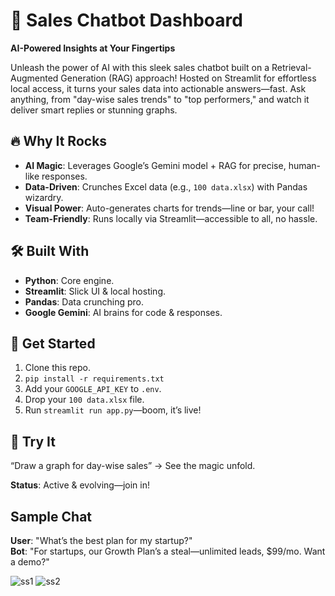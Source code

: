 # 🚀 Sales Chatbot Dashboard  
**AI-Powered Insights at Your Fingertips**

Unleash the power of AI with this sleek sales chatbot built on a Retrieval-Augmented Generation (RAG) approach! Hosted on Streamlit for effortless local access, it turns your sales data into actionable answers—fast. Ask anything, from "day-wise sales trends" to "top performers," and watch it deliver smart replies or stunning graphs.

## 🔥 Why It Rocks  
- **AI Magic**: Leverages Google’s Gemini model + RAG for precise, human-like responses.  
- **Data-Driven**: Crunches Excel data (e.g., `100 data.xlsx`) with Pandas wizardry.  
- **Visual Power**: Auto-generates charts for trends—line or bar, your call!  
- **Team-Friendly**: Runs locally via Streamlit—accessible to all, no hassle.  

## 🛠️ Built With  
- **Python**: Core engine.  
- **Streamlit**: Slick UI & local hosting.  
- **Pandas**: Data crunching pro.  
- **Google Gemini**: AI brains for code & responses.  

## 🚀 Get Started  
1. Clone this repo.  
2. `pip install -r requirements.txt`  
3. Add your `GOOGLE_API_KEY` to `.env`.  
4. Drop your `100 data.xlsx` file.  
5. Run `streamlit run app.py`—boom, it’s live!  

## 🎯 Try It  
“Draw a graph for day-wise sales” → See the magic unfold.  

**Status**: Active & evolving—join in!  

## Sample Chat  
**User**: "What’s the best plan for my startup?"  
**Bot**: "For startups, our Growth Plan’s a steal—unlimited leads, $99/mo. Want a demo?"  

![ss1](https://github.com/user-attachments/assets/b9db8e8f-1546-4f76-b9bd-95763ee8a47a)
![ss2](https://github.com/user-attachments/assets/18363e8a-d239-4062-9f4e-419cc9fc6a24)

